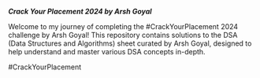**_Crack Your Placement 2024 by Arsh Goyal_**

Welcome to my journey of completing the #CrackYourPlacement 2024 challenge by Arsh Goyal!
This repository contains solutions to the DSA (Data Structures and Algorithms) sheet curated by Arsh Goyal, 
designed to help understand and master various DSA concepts in-depth.

#CrackYourPlacement
